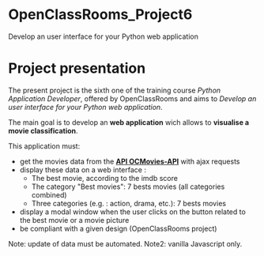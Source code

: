 # OpenClassRooms_Project6
Develop an user interface for your Python web application


# Project presentation
The present project is the sixth one of the training course *Python Application Developer*, offered by OpenClassRooms and aims to *Develop an user interface for your Python web application*.


The main goal is to develop an **web application** wich allows to **visualise a movie classification**.

This application must:
- get the movies data from the **[API OCMovies-API](https://github.com/OpenClassrooms-Student-Center/OCMovies-API-EN-FR)** with ajax requests
- display these data on a web interface :
  - The best movie, according to the imdb score
  - The category "Best movies": 7 bests movies (all categories combined)
  - Three categories (e.g. : action, drama, etc.): 7 bests movies
- display a modal window when the user clicks on the button related to the best movie or a movie picture
- be compliant with a given design (OpenClassRooms project)


Note: update of data must be automated.
Note2: vanilla Javascript only.
